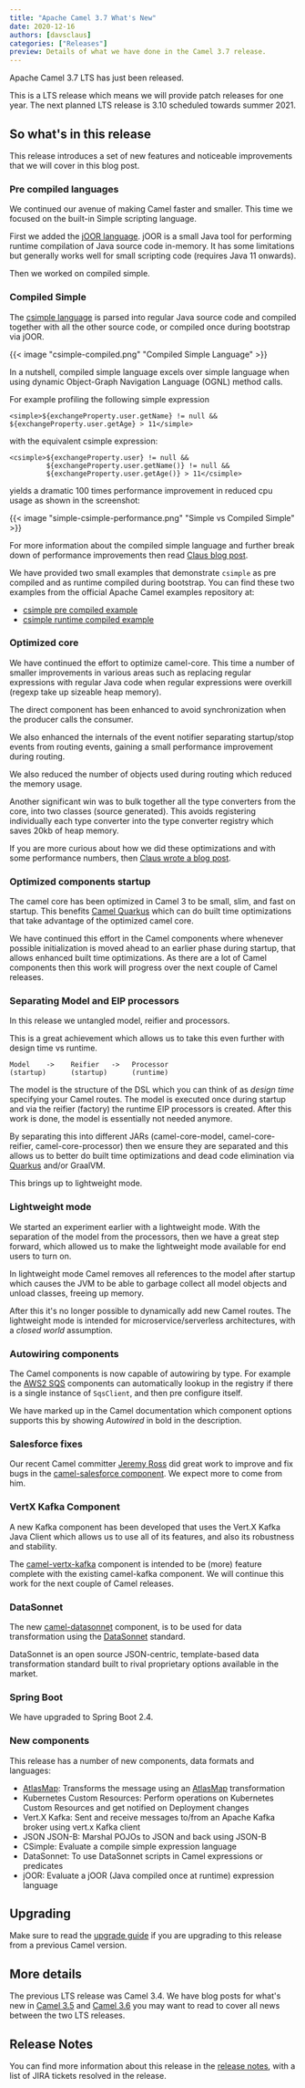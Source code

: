 ```yaml
---
title: "Apache Camel 3.7 What's New"
date: 2020-12-16
authors: [davsclaus]
categories: ["Releases"]
preview: Details of what we have done in the Camel 3.7 release.
---
```


Apache Camel 3.7 LTS has just been released.

This is a LTS release which means we will provide patch releases for one year. The next planned LTS release is 3.10
scheduled towards summer 2021.

## So what's in this release

This release introduces a set of new features and noticeable improvements that we will cover in this blog post.

### Pre compiled languages

We continued our avenue of making Camel faster and smaller. This time we focused on the built-in Simple scripting
language.

First we added the [jOOR language](/components/next/languages/joor-language.html). jOOR is a small Java tool for
performing runtime compilation of Java source code in-memory. It has some limitations but generally works well for small
scripting code (requires Java 11 onwards).

Then we worked on compiled simple.

### Compiled Simple

The [csimple language](/components/next/languages/csimple-language.html)
is parsed into regular Java source code and compiled together with all the other source code, or compiled once during
bootstrap via jOOR.

{{< image "csimple-compiled.png" "Compiled Simple Language" >}}

In a nutshell, compiled simple language excels over simple language when using dynamic Object-Graph Navigation
Language (OGNL) method calls.

For example profiling the following simple expression

    <simple>${exchangeProperty.user.getName} != null && ${exchangeProperty.user.getAge} > 11</simple>

with the equivalent csimple expression:

    <csimple>${exchangeProperty.user} != null &&
             ${exchangeProperty.user.getName()} != null &&
             ${exchangeProperty.user.getAge()} > 11</csimple>

yields a dramatic 100 times performance improvement in reduced cpu usage as shown in the screenshot:

{{< image "simple-csimple-performance.png" "Simple vs Compiled Simple" >}}

For more information about the compiled simple language and further break down of performance improvements then
read [Claus blog post](http://www.davsclaus.com/2020/12/apache-camel-37-compiled-simple.html).

We have provided two small examples that demonstrate `csimple` as pre compiled and as runtime compiled during bootstrap.
You can find these two examples from the official Apache Camel examples repository at:

- [csimple pre compiled example](https://github.com/apache/camel-examples/tree/master/examples/camel-example-csimple)
- [csimple runtime compiled example](https://github.com/apache/camel-examples/tree/master/examples/camel-example-csimple-joor)

### Optimized core

We have continued the effort to optimize camel-core. This time a number of smaller improvements in various areas such as
replacing regular expressions with regular Java code when regular expressions were overkill
(regexp take up sizeable heap memory).

The direct component has been enhanced to avoid synchronization when the producer calls the consumer.

We also enhanced the internals of the event notifier separating startup/stop events from routing events, gaining a small
performance improvement during routing.

We also reduced the number of objects used during routing which reduced the memory usage.

Another significant win was to bulk together all the type converters from the core, into two classes (source generated).
This avoids registering individually each type converter into the type converter registry which saves 20kb of heap
memory.

If you are more curious about how we did these optimizations and with some performance numbers,
then [Claus wrote a blog post](http://www.davsclaus.com/2020/11/apache-camel-37-more-camel-core.html).

### Optimized components startup

The camel core has been optimized in Camel 3 to be small, slim, and fast on startup. This benefits
[Camel Quarkus](/camel-quarkus/next/) which can do built time optimizations that take advantage of the optimized camel
core.

We have continued this effort in the Camel components where whenever possible initialization is moved ahead to an
earlier phase during startup, that allows enhanced built time optimizations. As there are a lot of Camel components then
this work will progress over the next couple of Camel releases.

### Separating Model and EIP processors

In this release we untangled model, reifier and processors.

This is a great achievement which allows us to take this even further with design time vs runtime.

    Model    ->    Reifier   ->   Processor
    (startup)      (startup)      (runtime)

The model is the structure of the DSL which you can think of as _design time_ specifying your Camel routes. The model is
executed once during startup and via the reifier (factory) the runtime EIP processors is created. After this work is
done, the model is essentially not needed anymore.

By separating this into different JARs (camel-core-model, camel-core-reifier, camel-core-processor) then we ensure they
are separated and this allows us to better do built time optimizations and dead code elimination
via [Quarkus](https://quarkus.io/) and/or GraalVM.

This brings up to lightweight mode.

### Lightweight mode

We started an experiment earlier with a lightweight mode. With the separation of the model from the processors, then we
have a great step forward, which allowed us to make the lightweight mode available for end users to turn on.

In lightweight mode Camel removes all references to the model after startup which causes the JVM to be able to garbage
collect all model objects and unload classes, freeing up memory.

After this it's no longer possible to dynamically add new Camel routes. The lightweight mode is intended for
microservice/serverless architectures, with a _closed world_ assumption.

### Autowiring components

The Camel components is now capable of autowiring by type. For example
the [AWS2 SQS](/components/next/aws2-sqs-component.html) components can automatically lookup in the registry if there is
a single instance of `SqsClient`, and then pre configure itself.

We have marked up in the Camel documentation which component options supports this by showing *Autowired* in bold in the
description.

### Salesforce fixes

Our recent Camel committer [Jeremy Ross](https://github.com/jeremyross) did great work to improve and fix bugs in
the [camel-salesforce component](/components/next/salesforce-component.html). We expect more to come from him.

### VertX Kafka Component

A new Kafka component has been developed that uses the Vert.X Kafka Java Client which allows us to use all of its
features, and also its robustness and stability.

The [camel-vertx-kafka](/components/next/vertx-kafka-component.html) component is intended to be (more) feature
complete with the existing camel-kafka component. We will continue this work for the next couple of Camel releases.

### DataSonnet

The new [camel-datasonnet](/components/next/languages/datasonnet-language.html) component, is to be used for data
transformation using the [DataSonnet](https://datasonnet.com/) standard.

DataSonnet is an open source JSON-centric, template-based data transformation standard built to rival proprietary
options available in the market.

### Spring Boot

We have upgraded to Spring Boot 2.4.

### New components

This release has a number of new components, data formats and languages:

- [AtlasMap](/components/next/atlasmap-component.html): Transforms the message using
  an [AtlasMap](https://www.atlasmap.io/) transformation
- Kubernetes Custom Resources: Perform operations on Kubernetes Custom Resources and get notified on Deployment changes
- Vert.X Kafka: Sent and receive messages to/from an Apache Kafka broker using vert.x Kafka client
- JSON JSON-B: Marshal POJOs to JSON and back using JSON-B
- CSimple: Evaluate a compile simple expression language
- DataSonnet: To use DataSonnet scripts in Camel expressions or predicates
- jOOR: Evaluate a jOOR (Java compiled once at runtime) expression language

## Upgrading

Make sure to read the [upgrade guide](/manual/camel-3x-upgrade-guide-3_7.html) if you are upgrading to this
release from a previous Camel version.

## More details

The previous LTS release was Camel 3.4. We have blog posts for what's new in
[Camel 3.5](/blog/2020/10/Camel36-Whatsnew/) and
[Camel 3.6](/blog/2020/09/Camel35-Whatsnew/) you may want to read to cover all news between the two LTS releases.

## Release Notes

You can find more information about this release in the [release notes](/releases/release-3.7.0/), with a list of JIRA tickets resolved in the release.
